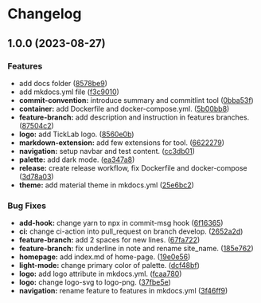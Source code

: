 # Changelog

## 1.0.0 (2023-08-27)


### Features

* add docs folder ([8578be9](https://github.com/ngyngcphu/mkdocs-tool/commit/8578be96d1d5dbe4c93b81f8e82b8dd119ab86a3))
* add mkdocs.yml file ([f3c9010](https://github.com/ngyngcphu/mkdocs-tool/commit/f3c9010ff7da0a5c27b15991bf2d30d512d29b60))
* **commit-convention:** introduce summary and commitlint tool ([0bba53f](https://github.com/ngyngcphu/mkdocs-tool/commit/0bba53f6f657bbce457aa00a5b9a1aced0965ad5))
* **container:** add Dockerfile and docker-compose.yml. ([5b00bb8](https://github.com/ngyngcphu/mkdocs-tool/commit/5b00bb81f0fcdc5867fcd677f6b00d28b786987c))
* **feature-branch:** add description and instruction in features branches. ([87504c2](https://github.com/ngyngcphu/mkdocs-tool/commit/87504c2759e312f28430eabade0feb5fe926859f))
* **logo:** add TickLab logo. ([8560e0b](https://github.com/ngyngcphu/mkdocs-tool/commit/8560e0b8ba435b26b26dc5cc8351fa9ff36b7602))
* **markdown-extension:** add few extensions for tool. ([6622279](https://github.com/ngyngcphu/mkdocs-tool/commit/66222790060b0715e10b399a738af78f68957bbc))
* **navigation:** setup navbar and test content. ([cc3db01](https://github.com/ngyngcphu/mkdocs-tool/commit/cc3db01bbd0c026ece36ff88570ed633f762129b))
* **palette:** add dark mode. ([ea347a8](https://github.com/ngyngcphu/mkdocs-tool/commit/ea347a899737448a9a3ee85ce875aa0965d1e6e7))
* **release:** create release workflow, fix Dockerfile and docker-compose ([3d78a03](https://github.com/ngyngcphu/mkdocs-tool/commit/3d78a03e382c0e3ba027d67ab133d53efb2a7330))
* **theme:** add material theme in mkdocs.yml ([25e6bc2](https://github.com/ngyngcphu/mkdocs-tool/commit/25e6bc2a6160f8bb216b6237ff23a27e408bf281))


### Bug Fixes

* **add-hook:** change yarn to npx in commit-msg hook ([6f16365](https://github.com/ngyngcphu/mkdocs-tool/commit/6f163654d7971073d62c776102af29be2a25743e))
* **ci:** change ci-action into pull_request on branch develop. ([2652a2d](https://github.com/ngyngcphu/mkdocs-tool/commit/2652a2d03124032710d345f2ee9eddb9c7a8befe))
* **feature-branch:** add 2 spaces for new lines. ([67fa722](https://github.com/ngyngcphu/mkdocs-tool/commit/67fa722166eecd2eeeb762c1847901db70f43609))
* **feature-branch:** fix underline in note and rename site_name. ([185e762](https://github.com/ngyngcphu/mkdocs-tool/commit/185e7625055703fd81cd508be8ddb6dfad9033fb))
* **homepage:** add index.md of home-page. ([19e0e56](https://github.com/ngyngcphu/mkdocs-tool/commit/19e0e56d04363735cae38849819f967d15177902))
* **light-mode:** change primary color of palette. ([dcf48bf](https://github.com/ngyngcphu/mkdocs-tool/commit/dcf48bf799e74266ba20bf1fd6e4373205c07a51))
* **logo:** add logo attribute in mkdocs.yml. ([fcaa780](https://github.com/ngyngcphu/mkdocs-tool/commit/fcaa78036990039bd1cb42290f24c7a9a6a6d084))
* **logo:** change logo-svg to logo-png. ([37fbe5e](https://github.com/ngyngcphu/mkdocs-tool/commit/37fbe5ee28c31b6466ec31afbf20c7de7e72e46a))
* **navigation:** rename feature to features in mkdocs.yml ([3f46ff9](https://github.com/ngyngcphu/mkdocs-tool/commit/3f46ff9f51feecd2a3a240c47fa36e5bd7201676))
